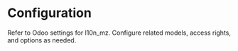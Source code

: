 # Configuration

Refer to Odoo settings for l10n_mz. Configure related models, access rights, and options as needed.
